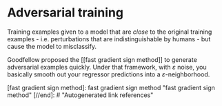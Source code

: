 # Adversarial training

Training examples given to a model that are *close* to the original training examples - i.e. perturbations that are indistinguishable by humans - but cause the model to misclassify.

Goodfellow proposed the [[fast gradient sign method]] to generate adversarial examples quickly. Under that framework, with $\varepsilon$ noise, you basically smooth out your regressor predictions into a $\varepsilon$-neighborhood.

[//begin]: # "Autogenerated link references for markdown compatibility"
[fast gradient sign method]: fast gradient sign method "fast gradient sign method"
[//end]: # "Autogenerated link references"
